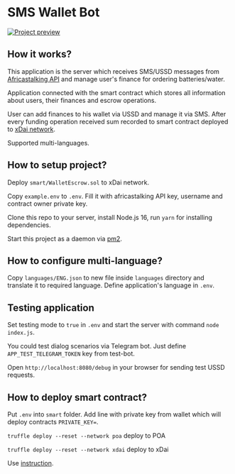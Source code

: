 # SMS Wallet Bot

[![Project preview](https://img.youtube.com/vi/WpLx_6xfDeY/0.jpg)](https://youtu.be/WpLx_6xfDeY)

## How it works?

This application is the server which receives SMS/USSD messages
from [Africastalking API](https://developers.africastalking.com/) and manage user's finance for ordering
batteries/water.

Application connected with the smart contract which stores all information about users, their finances and escrow
operations.

User can add finances to his wallet via USSD and manage it via SMS. After every funding operation received sum recorded
to smart contract deployed to [xDai network](https://www.xdaichain.com/).

Supported multi-languages.

## How to setup project?

Deploy `smart/WalletEscrow.sol` to xDai network.

Copy `example.env` to `.env`. Fill it with africastalking API key, username and contract owner private key.

Clone this repo to your server, install Node.js 16, run `yarn` for installing dependencies.

Start this project as a daemon via [pm2](https://pm2.keymetrics.io/).

## How to configure multi-language?

Copy `languages/ENG.json` to new file inside `languages` directory and translate it to required language. Define
application's language in `.env`.

## Testing application

Set testing mode to `true` in `.env` and start the server with command `node index.js`. 

You could test dialog scenarios via Telegram bot. Just define `APP_TEST_TELEGRAM_TOKEN` key from test-bot.

Open `http://localhost:8080/debug` in your browser for sending test USSD requests.

## How to deploy smart contract?

Put `.env` into `smart` folder. Add line with private key from wallet which will deploy contracts `PRIVATE_KEY=`.

`truffle deploy --reset --network poa` deploy to POA

`truffle deploy --reset --network xdai` deploy to xDai

Use [instruction](https://www.xdaichain.com/for-developers/developer-resources/smart-contract-deployment).
